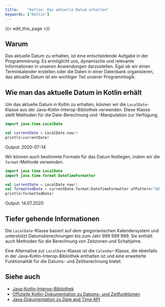 ```yaml
---
title:    "Kotlin: Das aktuelle Datum erhalten"
keywords: ["Kotlin"]
---
```


{{< edit_this_page >}}

## Warum

Das aktuelle Datum zu erhalten, ist eine entscheidende Aufgabe in der Programmierung. Es ermöglicht uns, dynamische und relevante Informationen in unseren Anwendungen darzustellen. Egal ob wir einen Terminkalender erstellen oder die Daten in einer Datenbank organisieren, das aktuelle Datum ist ein wichtiger Teil unserer Programmlogik.

## Wie man das aktuelle Datum in Kotlin erhält

Um das aktuelle Datum in Kotlin zu erhalten, können wir die `LocalDate`-Klasse aus der Java-Kotlin-Interop-Bibliothek verwenden. Diese Klasse stellt Methoden für die Date-Berechnung und -Manipulation zur Verfügung.

```Kotlin
import java.time.LocalDate

val currentDate = LocalDate.now()
println(currentDate)
```
Output: 2020-07-14

Wir können auch bestimmte Formate für das Datum festlegen, indem wir die `format`-Methode verwenden.

```Kotlin
import java.time.LocalDate
import java.time.format.DateTimeFormatter

val currentDate = LocalDate.now()
val formattedDate = currentDate.format(DateTimeFormatter.ofPattern("dd.MM.yyyy"))
println(formattedDate)
```
Output: 14.07.2020

## Tiefer gehende Informationen

Die `LocalDate`-Klasse basiert auf dem gregorianischen Kalendersystem und unterstützt Datumsberechnungen bis zum Jahr 999 999 999. Sie enthält auch Methoden für die Berechnung von Zeitzonen und Schaltjahre.

Eine Alternative zur `LocalDate`-Klasse ist die `Calendar`-Klasse, die ebenfalls in der Java-Kotlin-Interop-Bibliothek enthalten ist und eine erweiterte Funktionalität für die Datums- und Zeitberechnung bietet.

## Siehe auch

- [Java-Kotlin-Interop-Bibliothek](https://kotlinlang.org/api/latest/jvm/stdlib/kotlin/-java-time/index.html)
- [Offizielle Kotlin-Dokumentation zu Datums- und Zeitfunktionen](https://kotlinlang.org/docs/reference/datetime.html)
- [Java-Dokumentation zu Date and Time API](https://docs.oracle.com/javase/8/docs/api/java/time/package-summary.html)